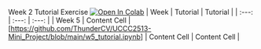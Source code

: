 Week 2 Tutorial Exercise [![Open In Colab](https://colab.research.google.com/assets/colab-badge.svg)](https://colab.research.google.com/drive/1WkLWVje-ILF_BeKJUeVj5a5xAyvGn-TQ)
|      Week      |    Tutorial    |    Tutorial    |
| :---: | :---: | :---: |
|     Week 5     | Content Cell  | [https://github.com/ThunderCV/UCCC2513-Mini_Project/blob/main/w5_tutorial.ipynb]
| Content Cell   | Content Cell  |
